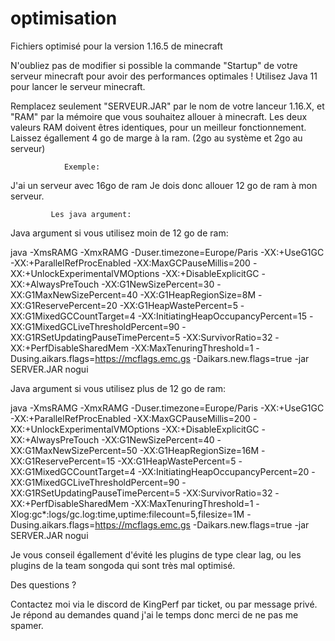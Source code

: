 # optimisation
Fichiers optimisé pour la version 1.16.5 de minecraft

N'oubliez pas de modifier si possible la commande "Startup" de votre serveur minecraft pour avoir des performances optimales !
Utilisez Java 11 pour lancer le serveur minecraft.

Remplacez seulement "SERVEUR.JAR" par le nom de votre lanceur 1.16.X, et "RAM" par la mémoire que vous souhaitez allouer à minecraft.
Les deux valeurs RAM doivent êtres identiques, pour un meilleur fonctionnement.
Laissez égallement 4 go de marge à la ram. (2go au système et 2go au serveur)

                Exemple:

J'ai un serveur avec 16go de ram
Je dois donc allouer 12 go de ram à mon serveur.

             Les java argument:


Java argument si vous utilisez moin de 12 go de ram:

java -XmsRAMG -XmxRAMG -Duser.timezone=Europe/Paris -XX:+UseG1GC -XX:+ParallelRefProcEnabled -XX:MaxGCPauseMillis=200 -XX:+UnlockExperimentalVMOptions -XX:+DisableExplicitGC -XX:+AlwaysPreTouch -XX:G1NewSizePercent=30 -XX:G1MaxNewSizePercent=40 -XX:G1HeapRegionSize=8M -XX:G1ReservePercent=20 -XX:G1HeapWastePercent=5 -XX:G1MixedGCCountTarget=4 -XX:InitiatingHeapOccupancyPercent=15 -XX:G1MixedGCLiveThresholdPercent=90 -XX:G1RSetUpdatingPauseTimePercent=5 -XX:SurvivorRatio=32 -XX:+PerfDisableSharedMem -XX:MaxTenuringThreshold=1 -Dusing.aikars.flags=https://mcflags.emc.gs -Daikars.new.flags=true -jar SERVER.JAR nogui

Java argument si vous utilisez plus de 12 go de ram:

java -XmsRAMG -XmxRAMG -Duser.timezone=Europe/Paris -XX:+UseG1GC -XX:+ParallelRefProcEnabled -XX:MaxGCPauseMillis=200 -XX:+UnlockExperimentalVMOptions -XX:+DisableExplicitGC -XX:+AlwaysPreTouch -XX:G1NewSizePercent=40 -XX:G1MaxNewSizePercent=50 -XX:G1HeapRegionSize=16M -XX:G1ReservePercent=15 -XX:G1HeapWastePercent=5 -XX:G1MixedGCCountTarget=4 -XX:InitiatingHeapOccupancyPercent=20 -XX:G1MixedGCLiveThresholdPercent=90 -XX:G1RSetUpdatingPauseTimePercent=5 -XX:SurvivorRatio=32 -XX:+PerfDisableSharedMem -XX:MaxTenuringThreshold=1 -Xlog:gc*:logs/gc.log:time,uptime:filecount=5,filesize=1M -Dusing.aikars.flags=https://mcflags.emc.gs -Daikars.new.flags=true -jar SERVER.JAR nogui

Je vous conseil égallement d'évité les plugins de type clear lag, ou les plugins de la team songoda qui sont très mal optimisé.

Des questions ?

Contactez moi via le discord de KingPerf par ticket, ou par message privé.
Je répond au demandes quand j'ai le temps donc merci de ne pas me spamer.
